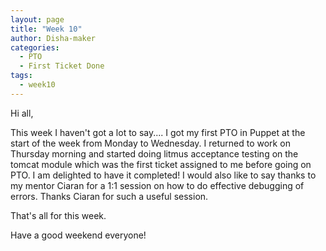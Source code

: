 ```yaml
---
layout: page
title: "Week 10"
author: Disha-maker
categories:
  - PTO
  - First Ticket Done
tags:
  - week10
---
```


Hi all,

This week I haven't got a lot to say.... I got my first PTO in Puppet at the start of the week from Monday to Wednesday.
I returned to work on Thursday morning and started doing litmus acceptance testing on the tomcat module which was the first ticket assigned to me before going on PTO. I am delighted to have it completed!
I would also like to say thanks to my mentor Ciaran for a 1:1 session on how to do effective debugging of errors. Thanks Ciaran for such a useful session.

That's all for this week.

Have a good weekend everyone!